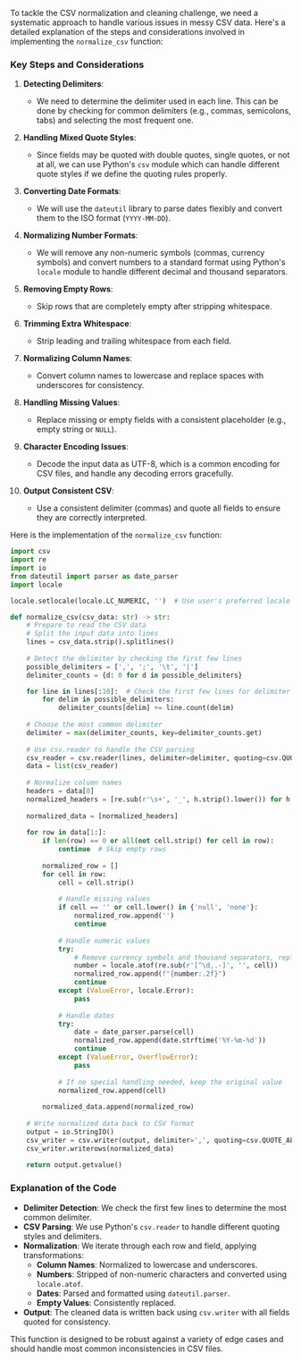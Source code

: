 To tackle the CSV normalization and cleaning challenge, we need a systematic approach to handle various issues in messy CSV data. Here's a detailed explanation of the steps and considerations involved in implementing the `normalize_csv` function:

### Key Steps and Considerations

1. **Detecting Delimiters**: 
   - We need to determine the delimiter used in each line. This can be done by checking for common delimiters (e.g., commas, semicolons, tabs) and selecting the most frequent one.

2. **Handling Mixed Quote Styles**:
   - Since fields may be quoted with double quotes, single quotes, or not at all, we can use Python's `csv` module which can handle different quote styles if we define the quoting rules properly.

3. **Converting Date Formats**:
   - We will use the `dateutil` library to parse dates flexibly and convert them to the ISO format (`YYYY-MM-DD`).

4. **Normalizing Number Formats**:
   - We will remove any non-numeric symbols (commas, currency symbols) and convert numbers to a standard format using Python's `locale` module to handle different decimal and thousand separators.

5. **Removing Empty Rows**:
   - Skip rows that are completely empty after stripping whitespace.

6. **Trimming Extra Whitespace**:
   - Strip leading and trailing whitespace from each field.

7. **Normalizing Column Names**:
   - Convert column names to lowercase and replace spaces with underscores for consistency.

8. **Handling Missing Values**:
   - Replace missing or empty fields with a consistent placeholder (e.g., empty string or `NULL`).

9. **Character Encoding Issues**:
   - Decode the input data as UTF-8, which is a common encoding for CSV files, and handle any decoding errors gracefully.

10. **Output Consistent CSV**:
    - Use a consistent delimiter (commas) and quote all fields to ensure they are correctly interpreted.

Here is the implementation of the `normalize_csv` function:

```python
import csv
import re
import io
from dateutil import parser as date_parser
import locale

locale.setlocale(locale.LC_NUMERIC, '')  # Use user's preferred locale settings

def normalize_csv(csv_data: str) -> str:
    # Prepare to read the CSV data
    # Split the input data into lines
    lines = csv_data.strip().splitlines()
    
    # Detect the delimiter by checking the first few lines
    possible_delimiters = [',', ';', '\t', '|']
    delimiter_counts = {d: 0 for d in possible_delimiters}

    for line in lines[:10]:  # Check the first few lines for delimiter detection
        for delim in possible_delimiters:
            delimiter_counts[delim] += line.count(delim)
    
    # Choose the most common delimiter
    delimiter = max(delimiter_counts, key=delimiter_counts.get)
    
    # Use csv.reader to handle the CSV parsing
    csv_reader = csv.reader(lines, delimiter=delimiter, quoting=csv.QUOTE_MINIMAL, skipinitialspace=True)
    data = list(csv_reader)
    
    # Normalize column names
    headers = data[0]
    normalized_headers = [re.sub(r'\s+', '_', h.strip().lower()) for h in headers]
    
    normalized_data = [normalized_headers]
    
    for row in data[1:]:
        if len(row) == 0 or all(not cell.strip() for cell in row):
            continue  # Skip empty rows
        
        normalized_row = []
        for cell in row:
            cell = cell.strip()
            
            # Handle missing values
            if cell == '' or cell.lower() in {'null', 'none'}:
                normalized_row.append('')
                continue
            
            # Handle numeric values
            try:
                # Remove currency symbols and thousand separators, replace commas with dots for decimals
                number = locale.atof(re.sub(r'[^\d,.-]', '', cell))
                normalized_row.append(f"{number:.2f}")
                continue
            except (ValueError, locale.Error):
                pass
            
            # Handle dates
            try:
                date = date_parser.parse(cell)
                normalized_row.append(date.strftime('%Y-%m-%d'))
                continue
            except (ValueError, OverflowError):
                pass
            
            # If no special handling needed, keep the original value
            normalized_row.append(cell)
        
        normalized_data.append(normalized_row)
    
    # Write normalized data back to CSV format
    output = io.StringIO()
    csv_writer = csv.writer(output, delimiter=',', quoting=csv.QUOTE_ALL)
    csv_writer.writerows(normalized_data)
    
    return output.getvalue()

```

### Explanation of the Code

- **Delimiter Detection**: We check the first few lines to determine the most common delimiter.
- **CSV Parsing**: We use Python's `csv.reader` to handle different quoting styles and delimiters.
- **Normalization**: We iterate through each row and field, applying transformations:
  - **Column Names**: Normalized to lowercase and underscores.
  - **Numbers**: Stripped of non-numeric characters and converted using `locale.atof`.
  - **Dates**: Parsed and formatted using `dateutil.parser`.
  - **Empty Values**: Consistently replaced.
- **Output**: The cleaned data is written back using `csv.writer` with all fields quoted for consistency.

This function is designed to be robust against a variety of edge cases and should handle most common inconsistencies in CSV files.